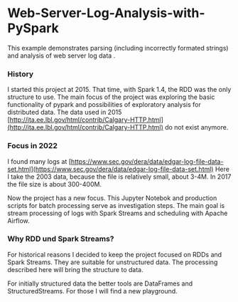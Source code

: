 # Web-Server-Log-Analysis-with-PySpark
This example demonstrates parsing (including incorrectly formated strings) and analysis of web server log data . 

### History 
I started this project at 2015. That time, with Spark 1.4,  the RDD was the only structure to use. The main focus of the project was exploring the basic functionality of pypark and possibilities of exploratory analysis for distributed data.
The data used in 2015 [http://ita.ee.lbl.gov/html/contrib/Calgary-HTTP.html](http://ita.ee.lbl.gov/html/contrib/Calgary-HTTP.html) do not exist anymore. 

### Focus in 2022
I found many logs at [https://www.sec.gov/dera/data/edgar-log-file-data-set.html](https://www.sec.gov/dera/data/edgar-log-file-data-set.html)
Here I take the 2003 data, because the file is relatively small, about 3-4M. In 2017 the file size is about 300-400M.

Now the project has a new focus. This Jupyter Notebok and production scripts for batch processing serve as investigation steps. The main goal is stream processing of logs with Spark Streams and scheduling with Apache Airflow. 

### Why RDD und Spark Streams?
For historical reasons I decided to keep the project focused on RDDs and Spark Streams. They are suitable for unstructured data. The processing described here will bring the structure to data.

For initially structured data the better tools are DataFrames and StructuredStreams. For those I will find a new playground.

